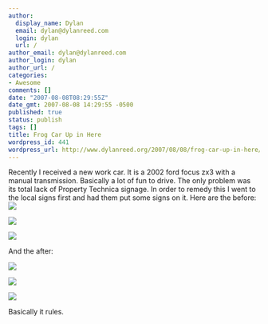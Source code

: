 ```yaml
---
author:
  display_name: Dylan
  email: dylan@dylanreed.com
  login: dylan
  url: /
author_email: dylan@dylanreed.com
author_login: dylan
author_url: /
categories:
- Awesome
comments: []
date: "2007-08-08T08:29:55Z"
date_gmt: 2007-08-08 14:29:55 -0500
published: true
status: publish
tags: []
title: Frog Car Up in Here
wordpress_id: 441
wordpress_url: http://www.dylanreed.org/2007/08/08/frog-car-up-in-here/
---
```


Recently I received a new work car. It is a 2002 ford focus zx3 with a manual transmission. Basically a lot of fun to drive. The only problem was its total lack of Property Technica signage. In order to remedy this I went to the local signs first and had them put some signs on it. Here are the before:![][1] 

   [1]: http://farm2.static.flickr.com/1068/998129448_f8bbb73506.jpg?v=0

 ![][2]

   [2]: http://farm2.static.flickr.com/1386/997300593_706610e159.jpg?v=0

 ![][3]

   [3]: http://farm2.static.flickr.com/1235/998137302_ecedcb0b92.jpg?v=0

And the after:

![][4] 

   [4]: http://farm2.static.flickr.com/1079/1044502062_45bc3c1841.jpg?v=0

 ![][5]

   [5]: http://farm2.static.flickr.com/1234/1050610799_7d555d63e0.jpg?v=0

![][6]

   [6]: http://farm2.static.flickr.com/1162/1050616459_d3fffdd9ce.jpg?v=0

Basically it rules.
